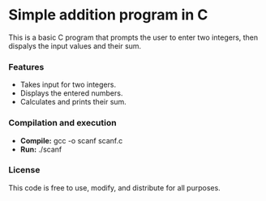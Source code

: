 # Simple addition program in C
This is a basic C program that prompts the user to enter two integers, then dispalys the input values and their sum.

### Features
* Takes input for two integers.
* Displays the entered numbers.
* Calculates and prints their sum.

### Compilation and execution
* <b>Compile:</b> gcc -o scanf scanf.c
* <b>Run:</b> ./scanf

### License
This code is free to use, modify, and distribute for all purposes.